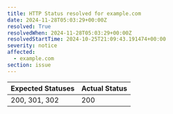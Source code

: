 ```yaml
---
title: HTTP Status resolved for example.com
date: 2024-11-28T05:03:29+00:00Z
resolved: True
resolvedWhen: 2024-11-28T05:03:29+00:00Z
resolvedStartTime: 2024-10-25T21:09:43.191474+00:00
severity: notice
affected:
  - example.com
section: issue
---
```


| Expected Statuses | Actual Status  |
|-------------------|----------------|
| 200, 301, 302 | 200 |
